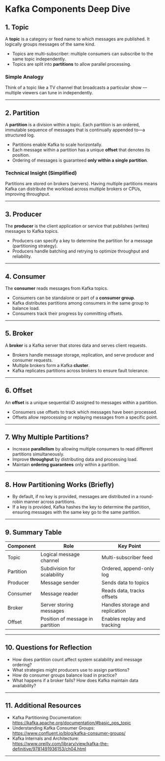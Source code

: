 # Kafka Components Deep Dive

## 1. Topic

A **topic** is a category or feed name to which messages are published. It logically groups messages of the same kind.

- Topics are multi-subscriber: multiple consumers can subscribe to the same topic independently.
- Topics are split into **partitions** to allow parallel processing.

### Simple Analogy

Think of a topic like a TV channel that broadcasts a particular show — multiple viewers can tune in independently.

---

## 2. Partition

A **partition** is a division within a topic. Each partition is an ordered, immutable sequence of messages that is continually appended to—a structured log.

- Partitions enable Kafka to scale horizontally.
- Each message within a partition has a unique **offset** that denotes its position.
- Ordering of messages is guaranteed **only within a single partition**.

### Technical Insight (Simplified)

Partitions are stored on brokers (servers). Having multiple partitions means Kafka can distribute the workload across multiple brokers or CPUs, improving throughput.

---

## 3. Producer

The **producer** is the client application or service that publishes (writes) messages to Kafka topics.

- Producers can specify a key to determine the partition for a message (partitioning strategy).
- Producers handle batching and retrying to optimize throughput and reliability.

---

## 4. Consumer

The **consumer** reads messages from Kafka topics.

- Consumers can be standalone or part of a **consumer group**.
- Kafka distributes partitions among consumers in the same group to balance load.
- Consumers track their progress by committing offsets.

---

## 5. Broker

A **broker** is a Kafka server that stores data and serves client requests.

- Brokers handle message storage, replication, and serve producer and consumer requests.
- Multiple brokers form a Kafka **cluster**.
- Kafka replicates partitions across brokers to ensure fault tolerance.

---

## 6. Offset

An **offset** is a unique sequential ID assigned to messages within a partition.

- Consumers use offsets to track which messages have been processed.
- Offsets allow reprocessing or replaying messages from a specific point.

---

## 7. Why Multiple Partitions?

- Increase **parallelism** by allowing multiple consumers to read different partitions simultaneously.
- Improve **throughput** by distributing data and processing load.
- Maintain **ordering guarantees** only within a partition.

---

## 8. How Partitioning Works (Briefly)

- By default, if no key is provided, messages are distributed in a round-robin manner across partitions.
- If a key is provided, Kafka hashes the key to determine the partition, ensuring messages with the same key go to the same partition.

---

## 9. Summary Table

| Component  | Role                                | Key Point                       |
|------------|-----------------------------------|--------------------------------|
| Topic      | Logical message channel            | Multi-subscriber feed          |
| Partition  | Subdivision for scalability       | Ordered, append-only log       |
| Producer   | Message sender                    | Sends data to topics           |
| Consumer   | Message reader                   | Reads data, tracks offsets     |
| Broker     | Server storing messages           | Handles storage and replication|
| Offset     | Position of message in partition | Enables replay and tracking    |

---

## 10. Questions for Reflection

- How does partition count affect system scalability and message ordering?  
- What strategies might producers use to assign partitions?  
- How do consumer groups balance load in practice?  
- What happens if a broker fails? How does Kafka maintain data availability?

---

## 11. Additional Resources

- Kafka Partitioning Documentation: https://kafka.apache.org/documentation/#basic_ops_topic  
- Understanding Kafka Consumer Groups: https://www.confluent.io/blog/kafka-consumer-groups/  
- Kafka Internals and Architecture: https://www.oreilly.com/library/view/kafka-the-definitive/9781491936153/ch04.html

---
